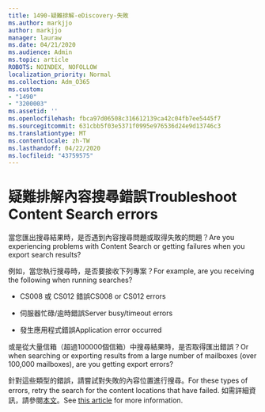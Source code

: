 ```yaml
---
title: 1490-疑難排解-eDiscovery-失敗
ms.author: markjjo
author: markjjo
manager: lauraw
ms.date: 04/21/2020
ms.audience: Admin
ms.topic: article
ROBOTS: NOINDEX, NOFOLLOW
localization_priority: Normal
ms.collection: Adm_O365
ms.custom:
- "1490"
- "3200003"
ms.assetid: ''
ms.openlocfilehash: fbca97d06508c316612139ca42c04fb7ee5445f7
ms.sourcegitcommit: 631cbb5f03e5371f0995e976536d24e9d13746c3
ms.translationtype: MT
ms.contentlocale: zh-TW
ms.lasthandoff: 04/22/2020
ms.locfileid: "43759575"
---
```

# <a name="troubleshoot-content-search-errors"></a><span data-ttu-id="debb2-102">疑難排解內容搜尋錯誤</span><span class="sxs-lookup"><span data-stu-id="debb2-102">Troubleshoot Content Search errors</span></span>

<span data-ttu-id="debb2-103">當您匯出搜尋結果時，是否遇到內容搜尋問題或取得失敗的問題？</span><span class="sxs-lookup"><span data-stu-id="debb2-103">Are you experiencing problems with Content Search or getting failures when you export search results?</span></span>

<span data-ttu-id="debb2-104">例如，當您執行搜尋時，是否要接收下列專案？</span><span class="sxs-lookup"><span data-stu-id="debb2-104">For example, are you receiving the following when running searches?</span></span>

- <span data-ttu-id="debb2-105">CS008 或 CS012 錯誤</span><span class="sxs-lookup"><span data-stu-id="debb2-105">CS008 or CS012 errors</span></span>

- <span data-ttu-id="debb2-106">伺服器忙碌/逾時錯誤</span><span class="sxs-lookup"><span data-stu-id="debb2-106">Server busy/timeout errors</span></span>

- <span data-ttu-id="debb2-107">發生應用程式錯誤</span><span class="sxs-lookup"><span data-stu-id="debb2-107">Application error occurred</span></span>

<span data-ttu-id="debb2-108">或是從大量信箱（超過100000個信箱）中搜尋結果時，是否取得匯出錯誤？</span><span class="sxs-lookup"><span data-stu-id="debb2-108">Or when searching or exporting results from a large number of mailboxes (over 100,000 mailboxes), are you getting export errors?</span></span>

<span data-ttu-id="debb2-109">針對這些類型的錯誤，請嘗試對失敗的內容位置進行搜尋。</span><span class="sxs-lookup"><span data-stu-id="debb2-109">For these types of errors, retry the search for the content locations that have failed.</span></span> <span data-ttu-id="debb2-110">如需詳細資訊，請參閱[本文](https://docs.microsoft.com/office365/securitycompliance/retry-failed-content-search)。</span><span class="sxs-lookup"><span data-stu-id="debb2-110">See  [this article](https://docs.microsoft.com/office365/securitycompliance/retry-failed-content-search) for more information.</span></span>

